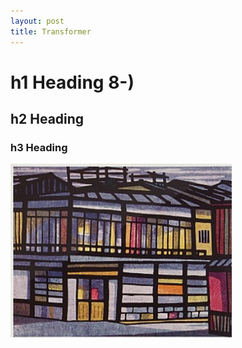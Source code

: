 ```yaml
---
layout: post
title: Transformer
---
```


# h1 Heading 8-)
## h2 Heading
### h3 Heading

<img src="/images/transformer/test.png">
